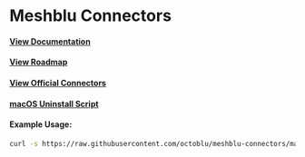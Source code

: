 # Meshblu Connectors

#### [View Documentation](https://meshblu-connectors.readme.io)

#### [View Roadmap](https://github.com/octoblu/meshblu-connectors/blob/master/ROADMAP.md)

#### [View Official Connectors](https://github.com/octoblu/meshblu-connectors/blob/master/OFFICIAL_CONNECTORS.md)

#### [macOS Uninstall Script](https://github.com/octoblu/meshblu-connectors/blob/master/mac-uninstall-script.sh)

#### Example Usage:

```bash
curl -s https://raw.githubusercontent.com/octoblu/meshblu-connectors/master/mac-uninstall-script.sh | env CONNECTOR_UUID="[insert-connector-uuid-here]" bash
```

